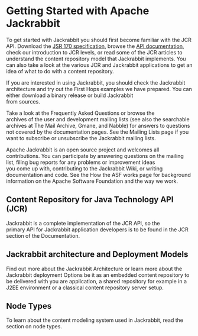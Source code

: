 <!--
   Licensed to the Apache Software Foundation (ASF) under one or more
   contributor license agreements.  See the NOTICE file distributed with
   this work for additional information regarding copyright ownership.
   The ASF licenses this file to You under the Apache License, Version 2.0
   (the "License"); you may not use this file except in compliance with
   the License.  You may obtain a copy of the License at

       http://www.apache.org/licenses/LICENSE-2.0

   Unless required by applicable law or agreed to in writing, software
   distributed under the License is distributed on an "AS IS" BASIS,
   WITHOUT WARRANTIES OR CONDITIONS OF ANY KIND, either express or implied.
   See the License for the specific language governing permissions and
   limitations under the License.
-->

Getting Started with Apache Jackrabbit
======================================
To get started with Jackrabbit you should first become familiar with the
JCR API. Download the [JSR 170 specification](http://jcp.org/aboutJava/communityprocess/final/jsr170/index.html),
browse the [API documentation](https://s.apache.org/jcr-1.0-javadoc/),
check our introduction to JCR levels, or read some of the JCR
articles to understand the content repository model that Jackrabbit
implements. You can also take a look at the various JCR and
Jackrabbit applications to get an idea of what to do with a content
repository.

If you are interested in using Jackrabbit, you should check the Jackrabbit
architecture and try out the First Hops examples we have
prepared. You can either download a binary release or build Jackrabbit	   
from sources.

Take a look at the Frequently Asked Questions or browse the	    
archives of the user and development mailing lists (see also the searchable
archives at The Mail Archive, Gmane, and Nabble) for answers to questions
not covered by the documentation pages. See the Mailing Lists page
if you want to subscribe or unsubscribe the Jackrabbit mailing
lists.

Apache Jackrabbit is an open source project and welcomes all
contributions. You can participate by answering questions on the
mailing list, filing bug reports for any problems or improvement ideas	   
you come up with, contributing to the Jackrabbit Wiki, or writing
documentation and code. See the How the ASF works page for background	   
information on the Apache Software Foundation and the way we work.


Content Repository for Java Technology API (JCR)
------------------------------------------------
Jackrabbit is a complete implementation of the JCR API, so the        
primary API for Jackrabbit application developers is to be found in
the JCR section of the Documentation.


Jackrabbit architecture and Deployment Models
---------------------------------------------
Find out more about the Jackrabbit Architecture or learn more
about the Jackrabbit deployment Options be it as an embedded
content repository to be delivered with you are application, a
shared repository for example in a J2EE environment or a classical content
repository server setup.


Node Types
----------
To learn about the content modeling system used in Jackrabbit, read the
section on node types.
